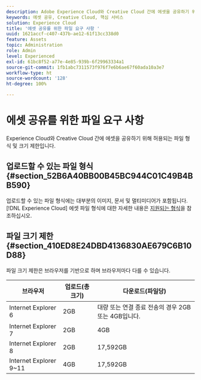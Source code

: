 ```yaml
---
description: Adobe Experience Cloud와 Creative Cloud 간에 에셋을 공유하기 위해 허용되는 파일 형식 및 크기 제한에 대해 알아봅니다.
keywords: 에셋 공유, Creative Cloud, 핵심 서비스
solution: Experience Cloud
title: '에셋 공유를 위한 파일 요구 사항 '
uuid: 1621accf-c407-437b-ae12-61f13cc338d0
feature: Assets
topic: Administration
role: Admin
level: Experienced
exl-id: 61bc8f52-a77e-4e85-939b-6f29963334a1
source-git-commit: 1fb1abc7311573f976f7e6b6ae67f60ada10a3e7
workflow-type: ht
source-wordcount: '128'
ht-degree: 100%

---
```


# 에셋 공유를 위한 파일 요구 사항

Experience Cloud와 Creative Cloud 간에 에셋을 공유하기 위해 허용되는 파일 형식 및 크기 제한입니다.

## 업로드할 수 있는 파일 형식 {#section_52B6A40BB00B45BC944C01C49B4BB590}

업로드할 수 있는 파일 형식에는 대부분의 이미지, 문서 및 멀티미디어가 포함됩니다. [!DNL Experience Cloud] 에셋 파일 형식에 대한 자세한 내용은 [지원되는 형식](https://helpx.adobe.com/kr/experience-manager/brand-portal/using/brand-portal-supported-formats.html)을 참조하십시오.

## 파일 크기 제한 {#section_410ED8E24DBD4136830AE679C6B10D88}

파일 크기 제한은 브라우저를 기반으로 하며 브라우저마다 다를 수 있습니다.

| 브라우저 | 업로드(총 크기) | 다운로드(파일당) |
|--- |--- |--- |
| Internet Explorer 6 | 2GB | 대량 또는 연결 종료 전송의 경우 2GB 또는 4GB입니다. |
| Internet Explorer 7 | 2GB | 4GB |
| Internet Explorer 8 | 2GB | 17,592GB |
| Internet Explorer 9~11 | 4GB | 17,592GB |
